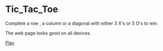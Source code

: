 # Tic_Tac_Toe
Complete a row , a column or a diagonal with either 3 X's or 3 O's to win. 

The web page looks good on all devices.

[Play](https://ali-alzaiat.github.io/Tic_Tac_Toe/)
